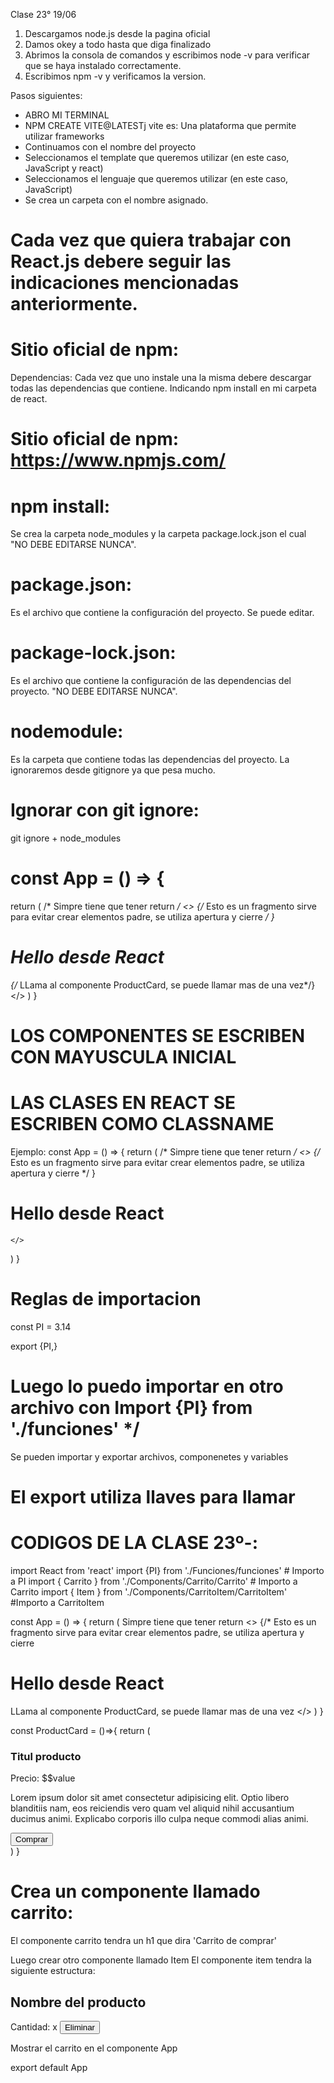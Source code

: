  Clase 23° 19/06

1) Descargamos node.js desde la pagina oficial
2) Damos okey a todo hasta que diga finalizado
3) Abrimos la consola de comandos y escribimos node -v para verificar que se haya instalado correctamente.
4) Escribimos npm -v y verificamos la version.


Pasos siguientes:
- ABRO MI TERMINAL
- NPM CREATE VITE@LATESTj vite es: Una plataforma que permite utilizar frameworks
- Continuamos con el nombre del proyecto
- Seleccionamos el template que queremos utilizar (en este caso, JavaScript y react)
- Seleccionamos el lenguaje que queremos utilizar (en este caso, JavaScript)
- Se crea un carpeta con el nombre asignado.

# Cada vez que quiera trabajar con React.js debere seguir las indicaciones mencionadas anteriormente.

# Sitio oficial de npm: 
Dependencias: Cada vez que uno instale una la misma debere descargar todas las dependencias que contiene. 
Indicando npm install en mi carpeta de react.
# Sitio oficial de npm: https://www.npmjs.com/

# npm install: 
Se crea la carpeta node_modules y la carpeta package.lock.json el cual "NO DEBE EDITARSE NUNCA".
# package.json:
 Es el archivo que contiene la configuración del proyecto. Se puede editar.
# package-lock.json: 
Es el archivo que contiene la configuración de las dependencias del proyecto. "NO DEBE EDITARSE NUNCA".

# nodemodule:
Es la carpeta que contiene todas las dependencias del proyecto.
La ignoraremos desde gitignore ya que pesa mucho.

# Ignorar con git ignore:
git ignore +
node_modules 

# const App = () => {
  return ( /* Simpre tiene que tener return */
    <> {/* Esto es un fragmento sirve para evitar crear elementos padre, se utiliza apertura y cierre */ }
    <h1>Hello desde React</h1>
    <ProductCard/> {/* LLama al componente ProductCard, se puede llamar mas de una vez*/}
    <Carrito/>
    <Item/>
    </>
  )
}

# LOS COMPONENTES SE ESCRIBEN CON MAYUSCULA INICIAL

# LAS CLASES EN REACT SE ESCRIBEN COMO CLASSNAME
Ejemplo: 
const App = () => {
  return ( /* Simpre tiene que tener return */
    <> {/* Esto es un fragmento sirve para evitar crear elementos padre, se utiliza apertura y cierre */ }
    <h1 className='Titulos'>Hello desde React</h1>
  
    </>
  )
}

# Reglas de importacion

const  PI = 3.14

export {PI,} 

# Luego lo puedo importar en otro archivo con Import {PI} from './funciones' */

Se pueden importar y exportar archivos, componenetes y variables 

# El export utiliza llaves para llamar

# CODIGOS DE LA CLASE 23º-:

import React from 'react'
import {PI} from './Funciones/funciones' # Importo a PI
import { Carrito } from './Components/Carrito/Carrito' # Importo a Carrito
import { Item } from './Components/CarritoItem/CarritoItem' #Importo a CarritoItem


const App = () => {
  return (  Simpre tiene que tener return 
    <> {/* Esto es un fragmento sirve para evitar crear elementos padre, se utiliza apertura y cierre 
     <h1>Hello desde React</h1> 
     <ProductCard/> LLama al componente ProductCard, se puede llamar mas de una vez
    </>
  )
}

const ProductCard = ()=>{
  return (
    <div>
      <h3>Titul producto</h3>
      <span>Precio: $$value</span>
      <p>Lorem ipsum dolor sit amet consectetur adipisicing elit. Optio libero blanditiis nam, eos reiciendis vero quam vel aliquid nihil accusantium ducimus animi. Explicabo corporis illo culpa neque commodi alias animi.</p>
    <button>Comprar</button>
    </div>
  )
} 

# Crea un componente llamado carrito: 
El componente carrito tendra un h1 que dira 'Carrito de comprar'

Luego crear otro componente llamado Item
El componente item tendra la siguiente estructura:
<div>
<h2>Nombre del producto</h2>
<span> Cantidad: x </span>
<button>Eliminar</button>
</div>

Mostrar el carrito en el componente App

export default App


